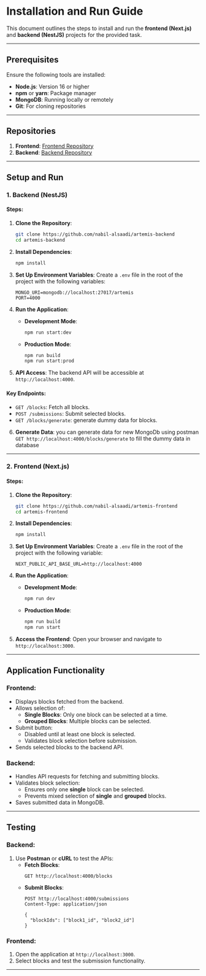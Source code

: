 # Installation and Run Guide

This document outlines the steps to install and run the **frontend (Next.js)** and **backend (NestJS)** projects for the provided task.

---

## Prerequisites

Ensure the following tools are installed:
- **Node.js**: Version 16 or higher
- **npm** or **yarn**: Package manager
- **MongoDB**: Running locally or remotely
- **Git**: For cloning repositories

---

## Repositories

1. **Frontend**: [Frontend Repository](https://github.com/nabil-alsaadi/artemis-frontend)
2. **Backend**: [Backend Repository](https://github.com/nabil-alsaadi/artemis-backend)

---

## Setup and Run

### 1. Backend (NestJS)

#### Steps:
1. **Clone the Repository**:
   ```bash
   git clone https://github.com/nabil-alsaadi/artemis-backend
   cd artemis-backend
   ```

2. **Install Dependencies**:
   ```bash
   npm install
   ```

3. **Set Up Environment Variables**:
   Create a `.env` file in the root of the project with the following variables:
   ```env
   MONGO_URI=mongodb://localhost:27017/artemis
   PORT=4000
   
   ```

4. **Run the Application**:
   - **Development Mode**:
     ```bash
     npm run start:dev
     ```
   - **Production Mode**:
     ```bash
     npm run build
     npm run start:prod
     ```

5. **API Access**:
   The backend API will be accessible at `http://localhost:4000`.

#### Key Endpoints:
- `GET /blocks`: Fetch all blocks.
- `POST /submissions`: Submit selected blocks.
- `GET /blocks/generate`: generate dummy data for blocks.
6. **Generate Data**:
  you can generate data for new MongoDb using postman `GET http://localhost:4000/blocks/generate` to fill the dummy data in database
---

### 2. Frontend (Next.js)

#### Steps:
1. **Clone the Repository**:
   ```bash
   git clone https://github.com/nabil-alsaadi/artemis-frontend
   cd artemis-frontend
   ```

2. **Install Dependencies**:
   ```bash
   npm install
   ```

3. **Set Up Environment Variables**:
   Create a `.env` file in the root of the project with the following variable:
   ```env
   NEXT_PUBLIC_API_BASE_URL=http://localhost:4000
   ```

4. **Run the Application**:
   - **Development Mode**:
     ```bash
     npm run dev
     ```
   - **Production Mode**:
     ```bash
     npm run build
     npm run start
     ```

5. **Access the Frontend**:
   Open your browser and navigate to `http://localhost:3000`.

---

## Application Functionality

### Frontend:
- Displays blocks fetched from the backend.
- Allows selection of:
  - **Single Blocks**: Only one block can be selected at a time.
  - **Grouped Blocks**: Multiple blocks can be selected.
- Submit button:
  - Disabled until at least one block is selected.
  - Validates block selection before submission.
- Sends selected blocks to the backend API.

### Backend:
- Handles API requests for fetching and submitting blocks.
- Validates block selection:
  - Ensures only one **single** block can be selected.
  - Prevents mixed selection of **single** and **grouped** blocks.
- Saves submitted data in MongoDB.

---

## Testing

### Backend:
1. Use **Postman** or **cURL** to test the APIs:
   - **Fetch Blocks**:
     ```http
     GET http://localhost:4000/blocks
     ```
   - **Submit Blocks**:
     ```http
     POST http://localhost:4000/submissions
     Content-Type: application/json

     {
       "blockIds": ["block1_id", "block2_id"]
     }
     ```

### Frontend:
1. Open the application at `http://localhost:3000`.
2. Select blocks and test the submission functionality.

---

